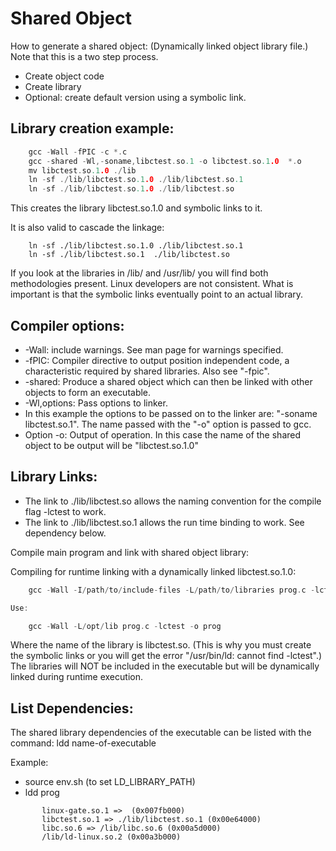 # Shared Object
How to generate a shared object: (Dynamically linked object library file.) Note that this is a two step process.
- Create object code
- Create library
- Optional: create default version using a symbolic link.

## Library creation example:

```c
    gcc -Wall -fPIC -c *.c
    gcc -shared -Wl,-soname,libctest.so.1 -o libctest.so.1.0  *.o
    mv libctest.so.1.0 ./lib
    ln -sf ./lib/libctest.so.1.0 ./lib/libctest.so.1
    ln -sf ./lib/libctest.so.1.0 ./lib/libctest.so
```
This creates the library libctest.so.1.0 and symbolic links to it.

It is also valid to cascade the linkage:
```
    ln -sf ./lib/libctest.so.1.0 ./lib/libctest.so.1
    ln -sf ./lib/libctest.so.1  ./lib/libctest.so
```

If you look at the libraries in /lib/ and /usr/lib/ you will find both methodologies present. Linux developers are not consistent. What is important is that the symbolic links eventually point to an actual library.

## Compiler options:

- -Wall: include warnings. See man page for warnings specified.
- -fPIC: Compiler directive to output position independent code, a characteristic required by shared libraries. Also see "-fpic".
- -shared: Produce a shared object which can then be linked with other objects to form an executable.
- -Wl,options: Pass options to linker.
- In this example the options to be passed on to the linker are: "-soname libctest.so.1". The name passed with the "-o" option is passed to gcc.
- Option -o: Output of operation. In this case the name of the shared object to be output will be "libctest.so.1.0"

## Library Links:

- The link to ./lib/libctest.so allows the naming convention for the compile flag -lctest to work.
- The link to ./lib/libctest.so.1 allows the run time binding to work. See dependency below.

Compile main program and link with shared object library:

Compiling for runtime linking with a dynamically linked libctest.so.1.0:

```c
    gcc -Wall -I/path/to/include-files -L/path/to/libraries prog.c -lctest -o prog

Use:

    gcc -Wall -L/opt/lib prog.c -lctest -o prog
```

Where the name of the library is libctest.so. (This is why you must create the symbolic links or you will get the error "/usr/bin/ld: cannot find -lctest".)
The libraries will NOT be included in the executable but will be dynamically linked during runtime execution.

## List Dependencies:

The shared library dependencies of the executable can be listed with the command: ldd name-of-executable

Example: 
- source env.sh (to set LD_LIBRARY_PATH)
- ldd prog
```
       linux-gate.so.1 =>  (0x007fb000)
       libctest.so.1 => ./lib/libctest.so.1 (0x00e64000)
       libc.so.6 => /lib/libc.so.6 (0x00a5d000)
       /lib/ld-linux.so.2 (0x00a3b000)
```
